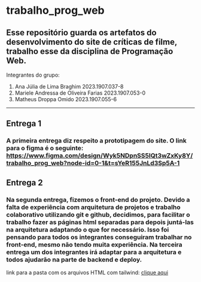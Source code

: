 # trabalho_prog_web
Esse repositório guarda os artefatos do desenvolvimento do site de críticas de filme, trabalho esse da disciplina de Programação Web.
---
Integrantes do grupo:
1. Ana Júlia de Lima Braghim 2023.1907.037-8
2. Mariele Andressa de Oliveira Farias 2023.1907.053-0
3. Matheus Droppa Omido 2023.1907.055-6
---
## Entrega 1
### A primeira entrega diz respeito a prototipagem do site. O link para o figma é o seguinte: https://www.figma.com/design/Wyk5NDpnSS5IQt3wZxKy8Y/trabalho_prog_web?node-id=0-1&t=sYeR155JnLd3Sp5A-1
## Entrega 2
### Na segunda entrega, fizemos o front-end do projeto. Devido a falta de experiência com arquitetura de projetos e trabalho colaborativo utilizando git e github, decidimos, para facilitar o trabalho fazer as páginas html separadas para depois juntá-las na arquitetura adaptando o que for necessário. Isso foi pensando para todos os integrantes conseguiram trabalhar no front-end, mesmo não tendo muita experiência. Na terceira entrega um dos integrantes irá adaptar para a arquitetura e todos ajudarão na parte de backend e deploy.
link para a pasta com os arquivos HTML com tailwind: [clique aqui](/paginas_para_front)
